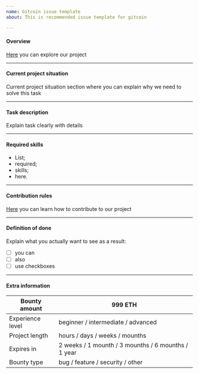 ```yaml
---
name: Gitcoin issue template
about: This is recommended issue template for gitcoin

---
```


#### Overview
[Here](https://github.com/cybercongress/cyber-search/blob/master/README.md) you can explore our project

---
#### Current project situation

Current project situation section where you can explain why we need to solve this task

---
#### Task description

Explain task clearly with details

---
#### Required skills

- List;
- required; 
- skills; 
- here.

---
#### Contribution rules

[Here](https://github.com/cybercongress/cyber-search/blob/master/docs/contributing/contributing.md) you can learn how to contribute to our project

---
#### Definition of done

Explain what you actually want to see as a result:
- [ ] you can
- [ ] also
- [ ] use checkboxes

---
#### Extra information

Bounty amount | 999 ETH
------------ | -------------
Experience level | beginner / intermediate / advanced
Project length | hours / days / weeks / mounths
Expires in | 2 weeks / 1 mounth / 3 mounths / 6 mounths / 1 year
Bounty type | bug / feature / security / other
